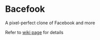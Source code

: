 # Bacefook
A pixel-perfect clone of Facebook and more

Refer to [wiki page](https://github.com/yucho/bacefook/wiki) for details
